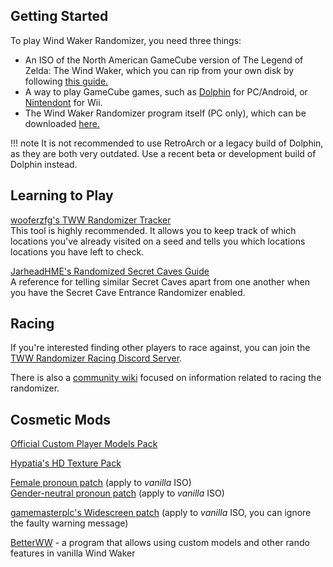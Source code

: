 ## Getting Started

To play Wind Waker Randomizer, you need three things:

- An ISO of the North American GameCube version of The Legend of Zelda: The Wind Waker, which you can rip from your own disk by following [this guide.](https://wiki.dolphin-emu.org/index.php?title=Ripping_Games)
- A way to play GameCube games, such as [Dolphin](https://en.dolphin-emu.org/download/) for PC/Android, or [Nintendont](https://github.com/FIX94/Nintendont) for Wii.
- The Wind Waker Randomizer program itself (PC only), which can be downloaded [here.](download.md)

!!! note
    It is not recommended to use RetroArch or a legacy build of Dolphin, as they are both very outdated. Use a recent beta or development build of Dolphin instead.

## Learning to Play

[wooferzfg's TWW Randomizer Tracker](http://www.wooferzfg.me/tww-rando-tracker/)  
This tool is highly recommended. It allows you to keep track of which locations you've already visited on a seed and tells you which locations locations you have left to check.  

[JarheadHME's Randomized Secret Caves Guide](https://drive.google.com/file/d/1mPhzoxL0wAPs7-a5Q1tM5AOx5jpb3lx9/view)  
A reference for telling similar Secret Caves apart from one another when you have the Secret Cave Entrance Randomizer enabled.  

## Racing

If you're interested finding other players to race against, you can join the [TWW Randomizer Racing Discord Server](https://discord.gg/HQP3cAF).

There is also a [community wiki](https://twwrando.com/index.php/Main_Page) focused on information related to racing the randomizer.

## Cosmetic Mods

[Official Custom Player Models Pack](https://github.com/Sage-of-Mirrors/Custom-Wind-Waker-Player-Models)

[Hypatia's HD Texture Pack](https://forums.dolphin-emu.org/Thread-hypatia-s-tloz-the-wind-waker-hd-pack-v2-0)

[Female pronoun patch](https://gamebanana.com/mods/51112) (apply to *vanilla* ISO)  
[Gender-neutral pronoun patch](http://www.romhacking.net/hacks/2906/) (apply to *vanilla* ISO)  

[gamemasterplc's Widescreen patch](https://www.dropbox.com/s/5huyf6r3drynq1c/The%20Legend%20of%20Zelda%20The%20Wind%20Waker%20Widescreen.zip?dl=1) (apply to *vanilla* ISO, you can ignore the faulty warning message)

[BetterWW](https://github.com/WideBoner/betterww) - a program that allows using custom models and other rando features in vanilla Wind Waker
